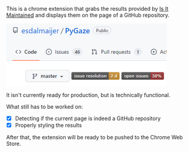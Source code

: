 This is a chrome extension that grabs the results provided by [Is It Maintained](https://isitmaintained.com/) and displays them on the page of a GitHub repository.

![](/readme_imgs/example.png)


It isn't currently ready for production, but is technically functional.

What still has to be worked on:
- [x] Detecting if the current page is indeed a GitHub repository
- [x] Properly styling the results

After that, the extension will be ready to be pushed to the Chrome Web Store.